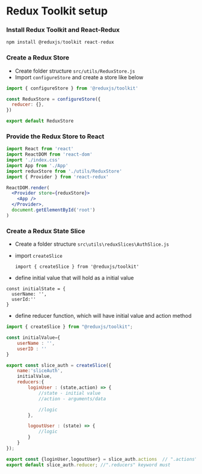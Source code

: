 # Redux Toolkit setup

### Install Redux Toolkit and React-Redux

```jsx title='install redux toolkit'
npm install @reduxjs/toolkit react-redux
```

### Create a Redux Store

* Create folder structure `src/utils/ReduxStore.js`
* Import `configureStore` and create a store like below

```jsx title='src/utils/ReduxStore.js'
import { configureStore } from '@reduxjs/toolkit'

const ReduxStore = configureStore({
  reducer: {},
})

export default ReduxStore
```

### Provide the Redux Store to React

```jsx title='App.js'
import React from 'react'
import ReactDOM from 'react-dom'
import './index.css'
import App from './App'
import reduxStore from './utils/ReduxStore'
import { Provider } from 'react-redux'

ReactDOM.render(
  <Provider store={reduxStore}>
    <App />
  </Provider>,
  document.getElementById('root')
)
```

### Create a Redux State Slice

* Create a folder structure `src\utils\reduxSlices\AuthSlice.js`
* import `createSlice`
     
      import { createSlice } from '@reduxjs/toolkit'
* define initial value that will hold as a initial value

```
const initialState = {
  userName: '',
  userId:''
}
```

* define reducer function, which will have initial value and action method

```jsx title ='slice_auth' 
import { createSlice } from "@reduxjs/toolkit";

const initialValue={
    userName : '',
    userID : ''
}

export const slice_auth = createSlice({
    name:'sliceAuth',
    initialValue,
    reducers:{
        loginUser : (state,action) => {
            //state - initial value
            //action - arguments/data

            //logic
        },

        logoutUser : (state) => {
            //logic
        }
    }
});

export const {loginUser,logoutUser} = slice_auth.actions  // ".actions" keyword must
export default slice_auth.reducer; //".reducers" keyword must
```
